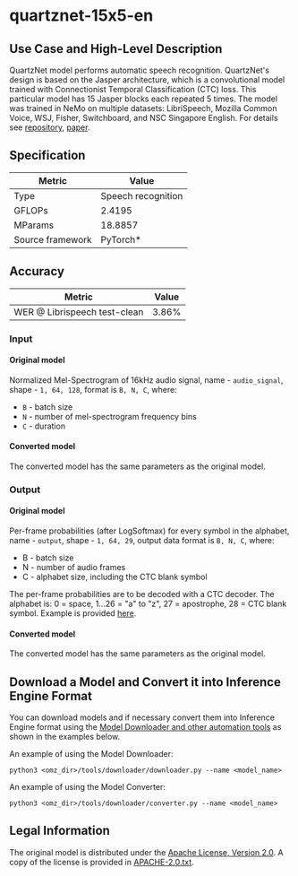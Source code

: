 # quartznet-15x5-en

## Use Case and High-Level Description

QuartzNet model performs automatic speech recognition. QuartzNet's design is based on the Jasper architecture,
which is a convolutional model trained with Connectionist Temporal Classification (CTC) loss.
This particular model has 15 Jasper blocks each repeated 5 times. The model was trained in NeMo on multiple datasets:
LibriSpeech, Mozilla Common Voice, WSJ, Fisher, Switchboard, and NSC Singapore English.
For details see [repository](https://github.com/NVIDIA/NeMo), [paper](https://arxiv.org/pdf/1910.10261.pdf).

## Specification

| Metric           | Value              |
| ---------------- | ------------------ |
| Type             | Speech recognition |
| GFLOPs           | 2.4195             |
| MParams          | 18.8857            |
| Source framework | PyTorch\*          |

## Accuracy

| Metric                       | Value |
| ---------------------------- | ----- |
| WER @ Librispeech test-clean | 3.86% |

### Input

#### Original model

Normalized Mel-Spectrogram of 16kHz audio signal, name - `audio_signal`,  shape - `1, 64, 128`, format is `B, N, C`, where:

- `B` - batch size
- `N` - number of mel-spectrogram frequency bins
- `C` - duration

#### Converted model

The converted model has the same parameters as the original model.

### Output

#### Original model

Per-frame probabilities (after LogSoftmax) for every symbol in the alphabet, name - `output`,  shape - `1, 64, 29`, output data format is `B, N, C`, where:

- B - batch size
- N - number of audio frames
- C - alphabet size, including the CTC blank symbol

The per-frame probabilities are to be decoded with a CTC decoder.
The alphabet is: 0 = space, 1...26 = "a" to "z", 27 = apostrophe, 28 = CTC blank symbol. Example is provided [here](../../../demos/speech_recognition_deepspeech_demo/python/default_alphabet_example.conf).

#### Converted model

The converted model has the same parameters as the original model.

## Download a Model and Convert it into Inference Engine Format

You can download models and if necessary convert them into Inference Engine format using the [Model Downloader and other automation tools](../../../tools/downloader/README.md) as shown in the examples below.

An example of using the Model Downloader:
```
python3 <omz_dir>/tools/downloader/downloader.py --name <model_name>
```

An example of using the Model Converter:
```
python3 <omz_dir>/tools/downloader/converter.py --name <model_name>
```

## Legal Information

The original model is distributed under the
[Apache License, Version 2.0](https://raw.githubusercontent.com/NVIDIA/NeMo/main/LICENSE).
A copy of the license is provided in [APACHE-2.0.txt](../licenses/APACHE-2.0.txt).
